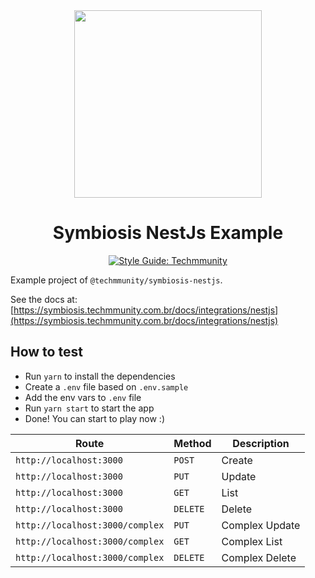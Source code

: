 <div align="center">

<img src="https://github.com/techmmunity/symbiosis/raw/master/resources/logo.gif" width="300" height="300" alt="">

# Symbiosis NestJs Example

[![Style Guide: Techmmunity](https://img.shields.io/badge/style%20guide-TECHMMUNITY-01d2ce?style=for-the-badge)](https://github.com/techmmunity/eslint-config)

</div>

Example project of `@techmmunity/symbiosis-nestjs`.

See the docs at: [https://symbiosis.techmmunity.com.br/docs/integrations/nestjs](https://symbiosis.techmmunity.com.br/docs/integrations/nestjs)

## How to test

- Run `yarn` to install the dependencies
- Create a `.env` file based on `.env.sample`
- Add the env vars to `.env` file
- Run `yarn start` to start the app
- Done! You can start to play now :)

| Route                           | Method   | Description    |
| ------------------------------- | -------- | -------------- |
| `http://localhost:3000`         | `POST`   | Create         |
| `http://localhost:3000`         | `PUT`    | Update         |
| `http://localhost:3000`         | `GET`    | List           |
| `http://localhost:3000`         | `DELETE` | Delete         |
| `http://localhost:3000/complex` | `PUT`    | Complex Update |
| `http://localhost:3000/complex` | `GET`    | Complex List   |
| `http://localhost:3000/complex` | `DELETE` | Complex Delete |

